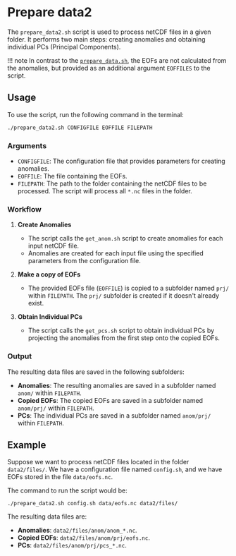 # Prepare data2

The `prepare_data2.sh` script is used to process netCDF files in a given folder. It performs two main steps: creating
anomalies and obtaining individual PCs (Principal Components).

!!! note
    In contrast to the [`prepare_data.sh`](prepare_data.md), the EOFs are not calculated from the anomalies, but provided as an additional argument `EOFFILES` to the script.

## Usage

To use the script, run the following command in the terminal:

```bash
./prepare_data2.sh CONFIGFILE EOFFILE FILEPATH
```

### Arguments

- `CONFIGFILE`: The configuration file that provides parameters for creating anomalies.
- `EOFFILE`: The file containing the EOFs.
- `FILEPATH`: The path to the folder containing the netCDF files to be processed.  The script will process all `*.nc`
  files in the folder.

### Workflow

1. **Create Anomalies**
    - The script calls the `get_anom.sh` script to create anomalies for each input netCDF file.
    - Anomalies are created for each input file using the specified parameters from the configuration file.

2. **Make a copy of EOFs**
    - The provided EOFs file (`EOFFILE`) is copied to a subfolder named `prj/` within `FILEPATH`. The `prj/` subfolder is created if it doesn't already exist.

3. **Obtain Individual PCs**
    - The script calls the `get_pcs.sh` script to obtain individual PCs by projecting the anomalies from the first step onto the copied EOFs.

### Output

The resulting data files are saved in the following subfolders:

- __Anomalies__: The resulting anomalies are saved in a subfolder named `anom/` within `FILEPATH`.
- __Copied EOFs__: The copied EOFs are saved in a subfolder named `anom/prj/` within `FILEPATH`.
- __PCs__: The individual PCs are saved in a subfolder named `anom/prj/` within `FILEPATH`.

## Example

Suppose we want to process netCDF files located in the folder `data2/files/`. We have a configuration file named `config.sh`, and we have EOFs stored in the file `data/eofs.nc`.

The command to run the script would be:

```shell
./prepare_data2.sh config.sh data/eofs.nc data2/files/
```

The resulting data files are:

- __Anomalies__: `data2/files/anom/anom_*.nc`.
- __Copied EOFs__: `data2/files/anom/prj/eofs.nc`.
- __PCs__: `data2/files/anom/prj/pcs_*.nc`.